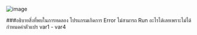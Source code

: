 ![image](https://github.com/Chaiyapa/03376836-OOP-2566-Lab-04/assets/144195729/a252db6f-8149-4f84-b0c3-b2fae310359b)

###อธิบายสิ่งที่พบในการทดลอง
โปรแกรมเกิดการ Error ไม่สามารถ Run อะไรได้เลยเพราะไม่ได้กำหนดค่าตัวแปร var1 - var4
